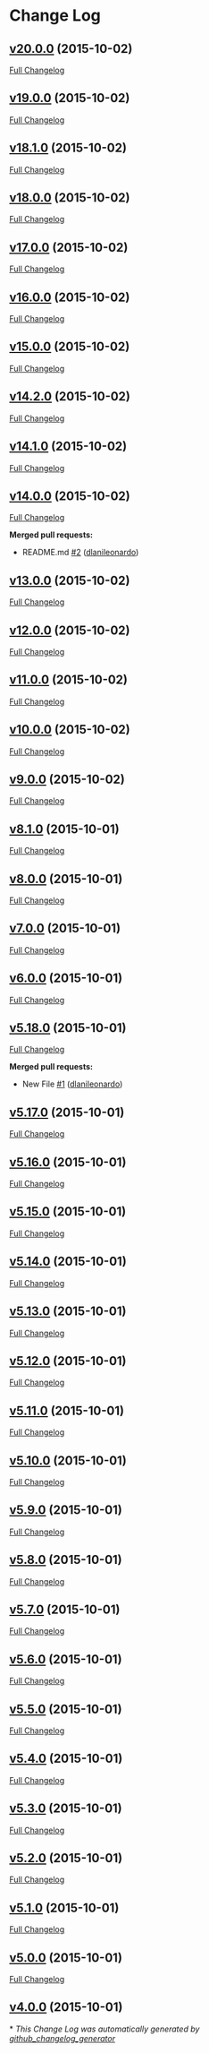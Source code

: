 # Change Log

## [v20.0.0](https://github.com/dlanileonardo/test-bumpversion/tree/v20.0.0) (2015-10-02)
[Full Changelog](https://github.com/dlanileonardo/test-bumpversion/compare/v19.0.0...v20.0.0)

## [v19.0.0](https://github.com/dlanileonardo/test-bumpversion/tree/v19.0.0) (2015-10-02)
[Full Changelog](https://github.com/dlanileonardo/test-bumpversion/compare/v18.1.0...v19.0.0)

## [v18.1.0](https://github.com/dlanileonardo/test-bumpversion/tree/v18.1.0) (2015-10-02)
[Full Changelog](https://github.com/dlanileonardo/test-bumpversion/compare/v18.0.0...v18.1.0)

## [v18.0.0](https://github.com/dlanileonardo/test-bumpversion/tree/v18.0.0) (2015-10-02)
[Full Changelog](https://github.com/dlanileonardo/test-bumpversion/compare/v17.0.0...v18.0.0)

## [v17.0.0](https://github.com/dlanileonardo/test-bumpversion/tree/v17.0.0) (2015-10-02)
[Full Changelog](https://github.com/dlanileonardo/test-bumpversion/compare/v16.0.0...v17.0.0)

## [v16.0.0](https://github.com/dlanileonardo/test-bumpversion/tree/v16.0.0) (2015-10-02)
[Full Changelog](https://github.com/dlanileonardo/test-bumpversion/compare/v15.0.0...v16.0.0)

## [v15.0.0](https://github.com/dlanileonardo/test-bumpversion/tree/v15.0.0) (2015-10-02)
[Full Changelog](https://github.com/dlanileonardo/test-bumpversion/compare/v14.2.0...v15.0.0)

## [v14.2.0](https://github.com/dlanileonardo/test-bumpversion/tree/v14.2.0) (2015-10-02)
[Full Changelog](https://github.com/dlanileonardo/test-bumpversion/compare/v14.1.0...v14.2.0)

## [v14.1.0](https://github.com/dlanileonardo/test-bumpversion/tree/v14.1.0) (2015-10-02)
[Full Changelog](https://github.com/dlanileonardo/test-bumpversion/compare/v14.0.0...v14.1.0)

## [v14.0.0](https://github.com/dlanileonardo/test-bumpversion/tree/v14.0.0) (2015-10-02)
[Full Changelog](https://github.com/dlanileonardo/test-bumpversion/compare/v13.0.0...v14.0.0)

**Merged pull requests:**

- README.md [\#2](https://github.com/dlanileonardo/test-bumpversion/pull/2) ([dlanileonardo](https://github.com/dlanileonardo))

## [v13.0.0](https://github.com/dlanileonardo/test-bumpversion/tree/v13.0.0) (2015-10-02)
[Full Changelog](https://github.com/dlanileonardo/test-bumpversion/compare/v12.0.0...v13.0.0)

## [v12.0.0](https://github.com/dlanileonardo/test-bumpversion/tree/v12.0.0) (2015-10-02)
[Full Changelog](https://github.com/dlanileonardo/test-bumpversion/compare/v11.0.0...v12.0.0)

## [v11.0.0](https://github.com/dlanileonardo/test-bumpversion/tree/v11.0.0) (2015-10-02)
[Full Changelog](https://github.com/dlanileonardo/test-bumpversion/compare/v10.0.0...v11.0.0)

## [v10.0.0](https://github.com/dlanileonardo/test-bumpversion/tree/v10.0.0) (2015-10-02)
[Full Changelog](https://github.com/dlanileonardo/test-bumpversion/compare/v9.0.0...v10.0.0)

## [v9.0.0](https://github.com/dlanileonardo/test-bumpversion/tree/v9.0.0) (2015-10-02)
[Full Changelog](https://github.com/dlanileonardo/test-bumpversion/compare/v8.1.0...v9.0.0)

## [v8.1.0](https://github.com/dlanileonardo/test-bumpversion/tree/v8.1.0) (2015-10-01)
[Full Changelog](https://github.com/dlanileonardo/test-bumpversion/compare/v8.0.0...v8.1.0)

## [v8.0.0](https://github.com/dlanileonardo/test-bumpversion/tree/v8.0.0) (2015-10-01)
[Full Changelog](https://github.com/dlanileonardo/test-bumpversion/compare/v7.0.0...v8.0.0)

## [v7.0.0](https://github.com/dlanileonardo/test-bumpversion/tree/v7.0.0) (2015-10-01)
[Full Changelog](https://github.com/dlanileonardo/test-bumpversion/compare/v6.0.0...v7.0.0)

## [v6.0.0](https://github.com/dlanileonardo/test-bumpversion/tree/v6.0.0) (2015-10-01)
[Full Changelog](https://github.com/dlanileonardo/test-bumpversion/compare/v5.18.0...v6.0.0)

## [v5.18.0](https://github.com/dlanileonardo/test-bumpversion/tree/v5.18.0) (2015-10-01)
[Full Changelog](https://github.com/dlanileonardo/test-bumpversion/compare/v5.17.0...v5.18.0)

**Merged pull requests:**

- New File [\#1](https://github.com/dlanileonardo/test-bumpversion/pull/1) ([dlanileonardo](https://github.com/dlanileonardo))

## [v5.17.0](https://github.com/dlanileonardo/test-bumpversion/tree/v5.17.0) (2015-10-01)
[Full Changelog](https://github.com/dlanileonardo/test-bumpversion/compare/v5.16.0...v5.17.0)

## [v5.16.0](https://github.com/dlanileonardo/test-bumpversion/tree/v5.16.0) (2015-10-01)
[Full Changelog](https://github.com/dlanileonardo/test-bumpversion/compare/v5.15.0...v5.16.0)

## [v5.15.0](https://github.com/dlanileonardo/test-bumpversion/tree/v5.15.0) (2015-10-01)
[Full Changelog](https://github.com/dlanileonardo/test-bumpversion/compare/v5.14.0...v5.15.0)

## [v5.14.0](https://github.com/dlanileonardo/test-bumpversion/tree/v5.14.0) (2015-10-01)
[Full Changelog](https://github.com/dlanileonardo/test-bumpversion/compare/v5.13.0...v5.14.0)

## [v5.13.0](https://github.com/dlanileonardo/test-bumpversion/tree/v5.13.0) (2015-10-01)
[Full Changelog](https://github.com/dlanileonardo/test-bumpversion/compare/v5.12.0...v5.13.0)

## [v5.12.0](https://github.com/dlanileonardo/test-bumpversion/tree/v5.12.0) (2015-10-01)
[Full Changelog](https://github.com/dlanileonardo/test-bumpversion/compare/v5.11.0...v5.12.0)

## [v5.11.0](https://github.com/dlanileonardo/test-bumpversion/tree/v5.11.0) (2015-10-01)
[Full Changelog](https://github.com/dlanileonardo/test-bumpversion/compare/v5.10.0...v5.11.0)

## [v5.10.0](https://github.com/dlanileonardo/test-bumpversion/tree/v5.10.0) (2015-10-01)
[Full Changelog](https://github.com/dlanileonardo/test-bumpversion/compare/v5.9.0...v5.10.0)

## [v5.9.0](https://github.com/dlanileonardo/test-bumpversion/tree/v5.9.0) (2015-10-01)
[Full Changelog](https://github.com/dlanileonardo/test-bumpversion/compare/v5.8.0...v5.9.0)

## [v5.8.0](https://github.com/dlanileonardo/test-bumpversion/tree/v5.8.0) (2015-10-01)
[Full Changelog](https://github.com/dlanileonardo/test-bumpversion/compare/v5.7.0...v5.8.0)

## [v5.7.0](https://github.com/dlanileonardo/test-bumpversion/tree/v5.7.0) (2015-10-01)
[Full Changelog](https://github.com/dlanileonardo/test-bumpversion/compare/v5.6.0...v5.7.0)

## [v5.6.0](https://github.com/dlanileonardo/test-bumpversion/tree/v5.6.0) (2015-10-01)
[Full Changelog](https://github.com/dlanileonardo/test-bumpversion/compare/v5.5.0...v5.6.0)

## [v5.5.0](https://github.com/dlanileonardo/test-bumpversion/tree/v5.5.0) (2015-10-01)
[Full Changelog](https://github.com/dlanileonardo/test-bumpversion/compare/v5.4.0...v5.5.0)

## [v5.4.0](https://github.com/dlanileonardo/test-bumpversion/tree/v5.4.0) (2015-10-01)
[Full Changelog](https://github.com/dlanileonardo/test-bumpversion/compare/v5.3.0...v5.4.0)

## [v5.3.0](https://github.com/dlanileonardo/test-bumpversion/tree/v5.3.0) (2015-10-01)
[Full Changelog](https://github.com/dlanileonardo/test-bumpversion/compare/v5.2.0...v5.3.0)

## [v5.2.0](https://github.com/dlanileonardo/test-bumpversion/tree/v5.2.0) (2015-10-01)
[Full Changelog](https://github.com/dlanileonardo/test-bumpversion/compare/v5.1.0...v5.2.0)

## [v5.1.0](https://github.com/dlanileonardo/test-bumpversion/tree/v5.1.0) (2015-10-01)
[Full Changelog](https://github.com/dlanileonardo/test-bumpversion/compare/v5.0.0...v5.1.0)

## [v5.0.0](https://github.com/dlanileonardo/test-bumpversion/tree/v5.0.0) (2015-10-01)
[Full Changelog](https://github.com/dlanileonardo/test-bumpversion/compare/v4.0.0...v5.0.0)

## [v4.0.0](https://github.com/dlanileonardo/test-bumpversion/tree/v4.0.0) (2015-10-01)


\* *This Change Log was automatically generated by [github_changelog_generator](https://github.com/skywinder/Github-Changelog-Generator)*